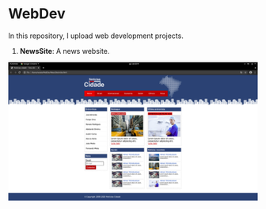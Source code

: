 # WebDev
In this repository, I upload web development projects.

1. **NewsSite**: A news website.

<img src="https://github.com/renatavillar/WebDev/blob/master/NewsSite/noticias-cidade.png"/>

